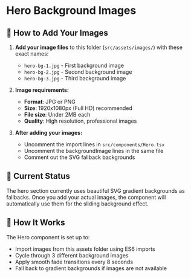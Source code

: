 # Hero Background Images

## 📁 How to Add Your Images

1. **Add your image files** to this folder (`src/assets/images/`) with these exact names:
   - `hero-bg-1.jpg` - First background image
   - `hero-bg-2.jpg` - Second background image  
   - `hero-bg-3.jpg` - Third background image

2. **Image requirements:**
   - **Format**: JPG or PNG
   - **Size**: 1920x1080px (Full HD) recommended
   - **File size**: Under 2MB each
   - **Quality**: High resolution, professional images

3. **After adding your images:**
   - Uncomment the import lines in `src/components/Hero.tsx`
   - Uncomment the backgroundImage lines in the same file
   - Comment out the SVG fallback backgrounds

## 🎨 Current Status

The hero section currently uses beautiful SVG gradient backgrounds as fallbacks. Once you add your actual images, the component will automatically use them for the sliding background effect.

## 🔄 How It Works

The Hero component is set up to:
- Import images from this assets folder using ES6 imports
- Cycle through 3 different background images
- Apply smooth fade transitions every 8 seconds
- Fall back to gradient backgrounds if images are not available
